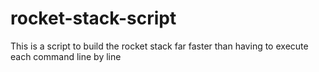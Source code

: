 # rocket-stack-script
This is a script to build the rocket stack far faster than having to execute each command line by line

